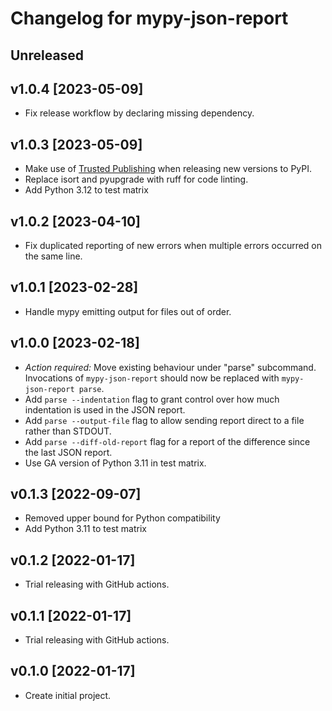 # Changelog for mypy-json-report

## Unreleased

## v1.0.4 [2023-05-09]

- Fix release workflow by declaring missing dependency.

## v1.0.3 [2023-05-09]

- Make use of [Trusted Publishing](https://blog.pypi.org/posts/2023-04-20-introducing-trusted-publishers/) when releasing new versions to PyPI.
- Replace isort and pyupgrade with ruff for code linting.
- Add Python 3.12 to test matrix

## v1.0.2 [2023-04-10]

- Fix duplicated reporting of new errors when multiple errors occurred on the same line.

## v1.0.1 [2023-02-28]

- Handle mypy emitting output for files out of order.

## v1.0.0 [2023-02-18]

- *Action required:* Move existing behaviour under "parse" subcommand.
  Invocations of `mypy-json-report` should now be replaced with `mypy-json-report parse`.
- Add `parse --indentation` flag to grant control over how much indentation is used in the JSON report.
- Add `parse --output-file` flag to allow sending report direct to a file rather than STDOUT.
- Add `parse --diff-old-report` flag for a report of the difference since the last JSON report.
- Use GA version of Python 3.11 in test matrix.

## v0.1.3 [2022-09-07]

- Removed upper bound for Python compatibility
- Add Python 3.11 to test matrix

## v0.1.2 [2022-01-17]

- Trial releasing with GitHub actions.

## v0.1.1 [2022-01-17]

- Trial releasing with GitHub actions.

## v0.1.0 [2022-01-17]

- Create initial project.

